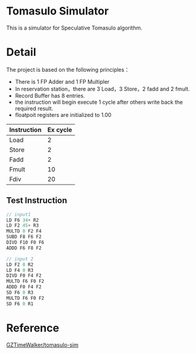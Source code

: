 # Tomasulo Simulator

This is a simulator for Speculative Tomasulo algorithm.

# Detail

The project is based on the following principles：
- There is 1 FP Adder and 1 FP Multipler
- In reservation station，there are 3 Load，3 Store，2 fadd and 2 fmult.
- Record Buffer has 8 entries.
- the instruction will begin execute 1 cycle after others write back the required result.
- floatpoit registers are initialized to 1.00

|Instruction|Ex cycle|
|---|---|
|Load|2|
|Store|2|
|Fadd|2|
|Fmult|10|
|Fdiv|20|

## Test Instruction

```c
// input1
LD F6 34+ R2
LD F2 45+ R3
MULTD 0 F2 F4
SUBD F8 F6 F2
DIVD F10 F0 F6
ADDD F6 F8 F2
```
```c
// input 2
LD F2 0 R2
LD F4 0 R3
DIVD F0 F4 F2
MULTD F6 F0 F2
ADDD F0 F4 F2
SD F6 0 R3
MULTD F6 F0 F2
SD F6 0 R1

```

# Reference
[GZTimeWalker/tomasulo-sim](https://github.com/GZTimeWalker/tomasulo-sim)
